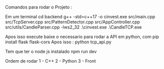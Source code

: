 Comandos para rodar o Projeto : 

Em um terminal
cd backend
g++ -std=c++17 -o cinvest.exe src/main.cpp src/TcpServer.cpp src/PatternDetector.cpp src/AppController.cpp src/utils/CandleParser.cpp -lws2_32
.\cinvest.exe
.\CandleTCP.exe

Apos isso execute baixe o necessario para rodar a API em python, com
pip install flask flask-cors
Apos isso :
python tcp_api.py

Tem que ter o node js instalado
npm run dev

Ordem de rodar
1 - C++
2 - Python
3 - Front